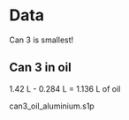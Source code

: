 # Data
Can 3 is smallest!

## Can 3 in oil
1.42 L - 0.284 L = 1.136 L of oil

can3_oil_aluminium.s1p